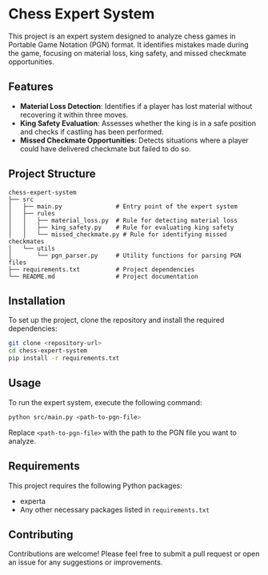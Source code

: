 # Chess Expert System

This project is an expert system designed to analyze chess games in Portable Game Notation (PGN) format. It identifies mistakes made during the game, focusing on material loss, king safety, and missed checkmate opportunities.

## Features

- **Material Loss Detection**: Identifies if a player has lost material without recovering it within three moves.
- **King Safety Evaluation**: Assesses whether the king is in a safe position and checks if castling has been performed.
- **Missed Checkmate Opportunities**: Detects situations where a player could have delivered checkmate but failed to do so.

## Project Structure

```
chess-expert-system
├── src
│   ├── main.py               # Entry point of the expert system
│   ├── rules
│   │   ├── material_loss.py  # Rule for detecting material loss
│   │   ├── king_safety.py    # Rule for evaluating king safety
│   │   └── missed_checkmate.py # Rule for identifying missed checkmates
│   └── utils
│       └── pgn_parser.py     # Utility functions for parsing PGN files
├── requirements.txt          # Project dependencies
└── README.md                 # Project documentation
```

## Installation

To set up the project, clone the repository and install the required dependencies:

```bash
git clone <repository-url>
cd chess-expert-system
pip install -r requirements.txt
```

## Usage

To run the expert system, execute the following command:

```bash
python src/main.py <path-to-pgn-file>
```

Replace `<path-to-pgn-file>` with the path to the PGN file you want to analyze.

## Requirements

This project requires the following Python packages:

- experta
- Any other necessary packages listed in `requirements.txt`

## Contributing

Contributions are welcome! Please feel free to submit a pull request or open an issue for any suggestions or improvements.